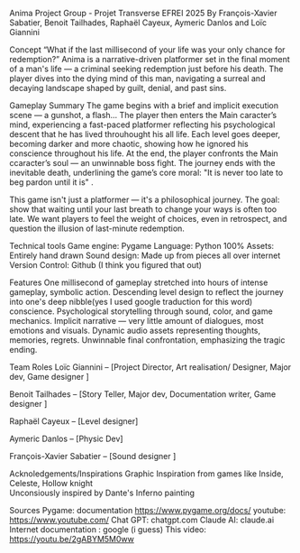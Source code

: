 Anima
Project Group - Projet Transverse EFREI 2025
By François-Xavier Sabatier, Benoit Tailhades, Raphaël Cayeux, Aymeric Danlos and Loïc Giannini

 Concept
“What if the last millisecond of your life was your only chance for redemption?”
Anima is a narrative-driven platformer set in the final moment of a man's life — a criminal seeking redemption just before his death. The player dives into the dying mind of this man, navigating a surreal and decaying landscape shaped by guilt, denial, and past sins.

Gameplay Summary
The game begins with a brief and implicit execution scene — a gunshot, a flash...
The player then enters the Main caracter’s mind, experiencing a fast-paced platformer reflecting his psychological descent that he has lived throuhought his all life.
Each level goes deeper, becoming darker and more chaotic, showing how he ignored his conscience throughout his life.
At the end, the player confronts the Main ccaracter’s soul — an unwinnable boss fight.
The journey ends with the inevitable death, underlining the game’s core moral: "It is never too late to beg pardon until it is" .

This game isn't just a platformer — it's a philosophical journey. The goal: show that waiting until your last breath to change your ways is often too late. We want players to feel the weight of choices, even in retrospect, and question the illusion of last-minute redemption.

Technical tools
Game engine: Pygame 
Language: Python 100%
Assets: Entirely hand drawn 
Sound design: Made up from pieces all over internet
Version Control: Github (I think you figured that out)

 Features
 One millisecond of gameplay stretched into hours of intense gameplay, symbolic action.
 Descending level design to reflect the journey into one's deep nibble(yes I used google traduction for this word) conscience.
 Psychological storytelling through sound, color, and game mechanics.
 Implicit narrative — very little amount of dialogues, most emotions and visuals.
 Dynamic audio assets representing thoughts, memories, regrets.
 Unwinnable final confrontation, emphasizing the tragic ending.

Team Roles
Loïc Giannini – [Project Director, Art realisation/ Designer, Major dev, Game designer ]

Benoit Tailhades – [Story Teller, Major dev, Documentation writer, Game designer ]

Raphaël Cayeux – [Level designer]

Aymeric Danlos – [Physic Dev]

François-Xavier Sabatier – [Sound designer ]

Acknoledgements/Inspirations
Graphic Inspiration from games like Inside, Celeste, Hollow knight  
Unconsiously inspired by Dante's Inferno painting 

Sources
Pygame: documentation https://www.pygame.org/docs/
youtube: https://www.youtube.com/
Chat GPT: chatgpt.com
Claude AI: claude.ai 
Internet documentation : google (i guess) 
This video: https://youtu.be/2gABYM5M0ww


